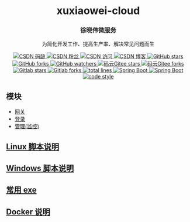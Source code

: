 <div align="center">
    <h1>xuxiaowei-cloud</h1>
    <h3>徐晓伟微服务</h3>
</div>

<p align="center">
  为简化开发工作、提高生产率、解决常见问题而生
</p>


<p align="center">

  <a href="https://blog.csdn.net/qq_32596527">
    <img alt="CSDN 码龄" src="https://img.shields.io/badge/dynamic/xml?color=orange&label=CSDN&query=%2F%2Fdiv%5B%40class%3D%27person-code-age%27%5D%5B1%5D%2Fspan%5B1%5D%2Ftext%28%29%5B1%5D&url=https%3A%2F%2Fblog.csdn.net%2Fqq_32596527">
  </a>

  <a href="https://blog.csdn.net/qq_32596527">
    <img alt="CSDN 粉丝" src="https://img.shields.io/badge/dynamic/xml?color=orange&label=CSDN&prefix=%E7%B2%89%E4%B8%9D&query=%2F%2Fli%5B4%5D%2Fa%5B1%5D%2Fdiv%5B%40class%3D%27user-profile-statistics-num%27%5D%5B1%5D%2Ftext%28%29%5B1%5D&url=https%3A%2F%2Fblog.csdn.net%2Fqq_32596527">
  </a>

  <a href="https://blog.csdn.net/qq_32596527">
    <img alt="CSDN 访问" src="https://img.shields.io/badge/dynamic/xml?color=orange&label=CSDN&prefix=%E8%AE%BF%E9%97%AE&query=%2F%2Fli%5B1%5D%2Fdiv%5B%40class%3D%27user-profile-statistics-num%27%5D%5B1%5D%2Ftext%28%29%5B1%5D&url=https%3A%2F%2Fblog.csdn.net%2Fqq_32596527">
  </a>

  <a href="https://blog.csdn.net/qq_32596527">
    <img alt="CSDN 博客" src="https://img.shields.io/badge/dynamic/json?color=orange&label=CSDN&prefix=%E5%8D%9A%E5%AE%A2&query=%24.data.blog&suffix=%E7%AF%87&url=https%3A%2F%2Fblog.csdn.net%2Fcommunity%2Fhome-api%2Fv1%2Fget-tab-total%3Fusername%3Dqq_32596527">
  </a>

  <a href="https://github.com/xuxiaowei-cloud/xuxiaowei-cloud">
    <img alt="GitHub stars" src="https://img.shields.io/github/stars/xuxiaowei-cloud/xuxiaowei-cloud?logo=github">
  </a>

  <a href="https://github.com/xuxiaowei-cloud/xuxiaowei-cloud">
    <img alt="GitHub forks" src="https://img.shields.io/github/forks/xuxiaowei-cloud/xuxiaowei-cloud?logo=github">
  </a>

  <a href="https://github.com/xuxiaowei-cloud/xuxiaowei-cloud">
    <img alt="GitHub watchers" src="https://img.shields.io/github/watchers/xuxiaowei-cloud/xuxiaowei-cloud?logo=github">
  </a>

  <a href="https://gitee.com/xuxiaowei-cloud/xuxiaowei-cloud">
    <img alt="码云Gitee stars" src="https://gitee.com/xuxiaowei-cloud/xuxiaowei-cloud/badge/star.svg?theme=blue">
  </a>

  <a href="https://gitee.com/xuxiaowei-cloud/xuxiaowei-cloud">
    <img alt="码云Gitee forks" src="https://gitee.com/xuxiaowei-cloud/xuxiaowei-cloud/badge/fork.svg?theme=blue">
  </a>

  <a href="https://gitlab.com/xuxiaowei-cloud/xuxiaowei-cloud">
    <img alt="Gitlab stars" src="https://badgen.net/gitlab/stars/xuxiaowei-cloud/xuxiaowei-cloud?icon=gitlab">
  </a>

  <a href="https://gitlab.com/xuxiaowei-cloud/xuxiaowei-cloud">
    <img alt="Gitlab forks" src="https://badgen.net/gitlab/forks/xuxiaowei-cloud/xuxiaowei-cloud?icon=gitlab">
  </a>

  <a href="https://github.com/xuxiaowei-cloud/xuxiaowei-cloud">
    <img alt="total lines" src="https://tokei.rs/b1/github/xuxiaowei-cloud/xuxiaowei-cloud">
  </a>

  <a href="https://github.com/xuxiaowei-cloud/xuxiaowei-cloud/blob/main/pom.xml">
    <img alt="Spring Boot" src="https://img.shields.io/static/v1?logo=Spring Boot&message=2.6.3">
  </a>

  <a href="https://github.com/xuxiaowei-cloud/xuxiaowei-cloud/blob/main/pom.xml">
    <img alt="Spring Boot" src="https://img.shields.io/static/v1?logo=Alibaba Cloud&message=2021.1">
  </a>

  <a href="https://www.apache.org/licenses/LICENSE-2.0">
    <img alt="code style" src="https://img.shields.io/static/v1?logo=Apache&message=Apache 2">
  </a>
</p>

## 模块

- [网关](./gateway)
- [登录](./passport)
- [管理(监控)](./admin-server)

## [Linux 脚本说明](./sh/README.md)

## [Windows 脚本说明](./winsw/README.md)

## [常用 exe](./exe/README.md)

## [Docker 说明](./docker/README.md)
